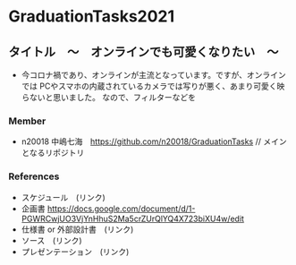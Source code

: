 # GraduationTasks2021

## タイトル　〜　オンラインでも可愛くなりたい　〜

- 今コロナ禍であり、オンラインが主流となっています。ですが、オンラインでは
PCやスマホの内蔵されているカメラでは写りが悪く、あまり可愛く映らないと思いました。
なので、フィルターなどを

### Member

- n20018 中嶋七海　<https://github.com/n20018/GraduationTasks> // メインとなるリポジトリ

### References

- スケジュール　(リンク)
- 企画書 <https://docs.google.com/document/d/1-PGWRCwjUO3VjYnHhuS2Ma5crZUrQlYQ4X723biXU4w/edit>
- 仕様書 or 外部設計書　(リンク)
- ソース　(リンク)
- プレゼンテーション　(リンク)